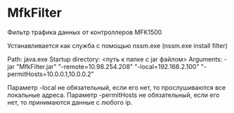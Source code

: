 # MfkFilter

Фильтр трафика данных от контроллеров MFK1500

Устанавливается как служба с помощью nssm.exe 
(nssm.exe install filter)

Path: java.exe
Startup directory: <путь к папке с jar файлом>
Arguments: -jar "MfkFilter.jar" "-remote=10.98.254.208" "-local=192.168.2.100" "-permitHosts=10.0.0.1,10.0.0.2"

Параметр -local не обязательный, если его нет, то прослушиваются все локальные адреса.
Параметр -permitHosts не обязательный, если его нет, то принимаются данные с любого ip.